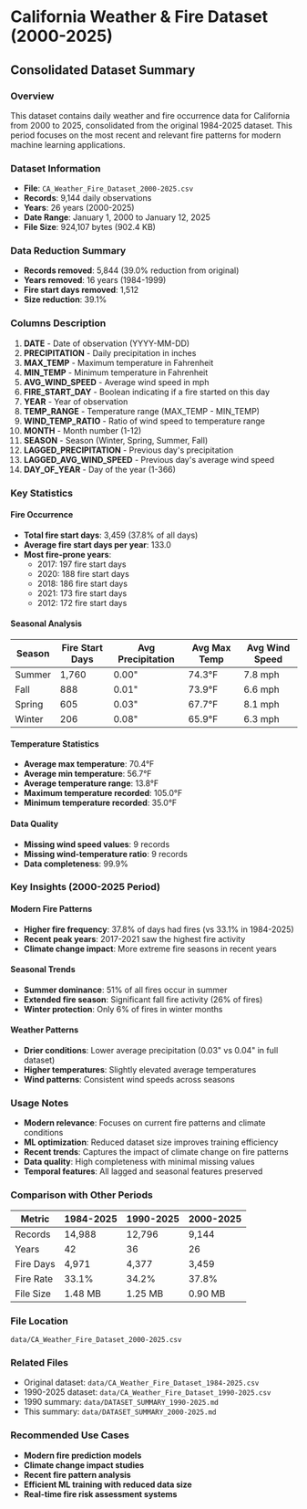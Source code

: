 # California Weather & Fire Dataset (2000-2025)
## Consolidated Dataset Summary

### Overview
This dataset contains daily weather and fire occurrence data for California from 2000 to 2025, consolidated from the original 1984-2025 dataset. This period focuses on the most recent and relevant fire patterns for modern machine learning applications.

### Dataset Information
- **File**: `CA_Weather_Fire_Dataset_2000-2025.csv`
- **Records**: 9,144 daily observations
- **Years**: 26 years (2000-2025)
- **Date Range**: January 1, 2000 to January 12, 2025
- **File Size**: 924,107 bytes (902.4 KB)

### Data Reduction Summary
- **Records removed**: 5,844 (39.0% reduction from original)
- **Years removed**: 16 years (1984-1999)
- **Fire start days removed**: 1,512
- **Size reduction**: 39.1%

### Columns Description
1. **DATE** - Date of observation (YYYY-MM-DD)
2. **PRECIPITATION** - Daily precipitation in inches
3. **MAX_TEMP** - Maximum temperature in Fahrenheit
4. **MIN_TEMP** - Minimum temperature in Fahrenheit
5. **AVG_WIND_SPEED** - Average wind speed in mph
6. **FIRE_START_DAY** - Boolean indicating if a fire started on this day
7. **YEAR** - Year of observation
8. **TEMP_RANGE** - Temperature range (MAX_TEMP - MIN_TEMP)
9. **WIND_TEMP_RATIO** - Ratio of wind speed to temperature range
10. **MONTH** - Month number (1-12)
11. **SEASON** - Season (Winter, Spring, Summer, Fall)
12. **LAGGED_PRECIPITATION** - Previous day's precipitation
13. **LAGGED_AVG_WIND_SPEED** - Previous day's average wind speed
14. **DAY_OF_YEAR** - Day of the year (1-366)

### Key Statistics

#### Fire Occurrence
- **Total fire start days**: 3,459 (37.8% of all days)
- **Average fire start days per year**: 133.0
- **Most fire-prone years**:
  - 2017: 197 fire start days
  - 2020: 188 fire start days
  - 2018: 186 fire start days
  - 2021: 173 fire start days
  - 2012: 172 fire start days

#### Seasonal Analysis
| Season | Fire Start Days | Avg Precipitation | Avg Max Temp | Avg Wind Speed |
|--------|----------------|-------------------|--------------|----------------|
| Summer | 1,760          | 0.00"            | 74.3°F       | 7.8 mph        |
| Fall   | 888            | 0.01"            | 73.9°F       | 6.6 mph        |
| Spring | 605            | 0.03"            | 67.7°F       | 8.1 mph        |
| Winter | 206            | 0.08"            | 65.9°F       | 6.3 mph        |

#### Temperature Statistics
- **Average max temperature**: 70.4°F
- **Average min temperature**: 56.7°F
- **Average temperature range**: 13.8°F
- **Maximum temperature recorded**: 105.0°F
- **Minimum temperature recorded**: 35.0°F

#### Data Quality
- **Missing wind speed values**: 9 records
- **Missing wind-temperature ratio**: 9 records
- **Data completeness**: 99.9%

### Key Insights (2000-2025 Period)

#### Modern Fire Patterns
- **Higher fire frequency**: 37.8% of days had fires (vs 33.1% in 1984-2025)
- **Recent peak years**: 2017-2021 saw the highest fire activity
- **Climate change impact**: More extreme fire seasons in recent years

#### Seasonal Trends
- **Summer dominance**: 51% of all fires occur in summer
- **Extended fire season**: Significant fall fire activity (26% of fires)
- **Winter protection**: Only 6% of fires in winter months

#### Weather Patterns
- **Drier conditions**: Lower average precipitation (0.03" vs 0.04" in full dataset)
- **Higher temperatures**: Slightly elevated average temperatures
- **Wind patterns**: Consistent wind speeds across seasons

### Usage Notes
- **Modern relevance**: Focuses on current fire patterns and climate conditions
- **ML optimization**: Reduced dataset size improves training efficiency
- **Recent trends**: Captures the impact of climate change on fire patterns
- **Data quality**: High completeness with minimal missing values
- **Temporal features**: All lagged and seasonal features preserved

### Comparison with Other Periods

| Metric | 1984-2025 | 1990-2025 | 2000-2025 |
|--------|-----------|-----------|-----------|
| Records | 14,988 | 12,796 | 9,144 |
| Years | 42 | 36 | 26 |
| Fire Days | 4,971 | 4,377 | 3,459 |
| Fire Rate | 33.1% | 34.2% | 37.8% |
| File Size | 1.48 MB | 1.25 MB | 0.90 MB |

### File Location
```
data/CA_Weather_Fire_Dataset_2000-2025.csv
```

### Related Files
- Original dataset: `data/CA_Weather_Fire_Dataset_1984-2025.csv`
- 1990-2025 dataset: `data/CA_Weather_Fire_Dataset_1990-2025.csv`
- 1990 summary: `data/DATASET_SUMMARY_1990-2025.md`
- This summary: `data/DATASET_SUMMARY_2000-2025.md`

### Recommended Use Cases
- **Modern fire prediction models**
- **Climate change impact studies**
- **Recent fire pattern analysis**
- **Efficient ML training with reduced data size**
- **Real-time fire risk assessment systems**
